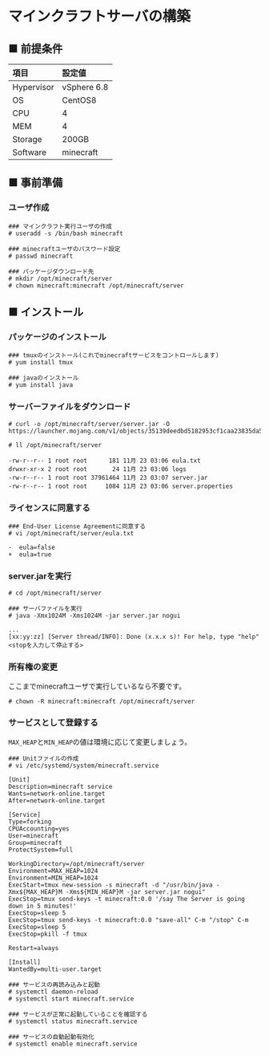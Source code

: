 # マインクラフトサーバの構築
## ■ 前提条件
|項目|設定値|
|:---|:---|
|Hypervisor|vSphere 6.8|
|OS|CentOS8|
|CPU|4|
|MEM|4|
|Storage|200GB|
|Software|minecraft|
## ■ 事前準備
### ユーザ作成
```
### マインクラフト実行ユーザの作成
# useradd -s /bin/bash minecraft

### minecraftユーザのパスワード設定
# passwd minecraft

### パッケージダウンロード先
# mkdir /opt/minecraft/server
# chown minecraft:minecraft /opt/minecraft/server
```
## ■ インストール
### パッケージのインストール
```
### tmuxのインストール(これでminecraftサービスをコントロールします)
# yum install tmux

### javaのインストール
# yum install java
```
### サーバーファイルをダウンロード
```
# curl -o /opt/minecraft/server/server.jar -O https://launcher.mojang.com/v1/objects/35139deedbd5182953cf1caa23835da59ca3d7cd/server.jar
```
```
# ll /opt/minecraft/server
```
```
-rw-r--r-- 1 root root      181 11月 23 03:06 eula.txt
drwxr-xr-x 2 root root       24 11月 23 03:06 logs
-rw-r--r-- 1 root root 37961464 11月 23 03:07 server.jar
-rw-r--r-- 1 root root     1084 11月 23 03:06 server.properties
```
### ライセンスに同意する
```
### End-User License Agreementに同意する
# vi /opt/minecraft/server/eula.txt
```
```
-  eula=false
+  eula=true
```
### server.jarを実行
```
# cd /opt/minecraft/server
```
```
### サーバファイルを実行
# java -Xmx1024M -Xms1024M -jar server.jar nogui
```
```
...
[xx:yy:zz] [Server thread/INFO]: Done (x.x.x s)! For help, type "help"
<stopを入力して停止する>
```
### 所有権の変更
ここまでminecraftユーザで実行しているなら不要です。
```
# chown -R minecraft:minecraft /opt/minecraft/server
```
### サービスとして登録する
`MAX_HEAP`と`MIN_HEAP`の値は環境に応じて変更しましょう。
```
### Unitファイルの作成
# vi /etc/systemd/system/minecraft.service
```
```
[Unit]
Description=minecraft service
Wants=network-online.target
After=network-online.target

[Service]
Type=forking
CPUAccounting=yes
User=minecraft
Group=minecraft
ProtectSystem=full

WorkingDirectory=/opt/minecraft/server
Environment=MAX_HEAP=1024
Environment=MIN_HEAP=1024
ExecStart=tmux new-session -s minecraft -d "/usr/bin/java -Xmx${MAX_HEAP}M -Xms${MIN_HEAP}M -jar server.jar nogui"
ExecStop=tmux send-keys -t minecraft:0.0 '/say The Server is going down in 5 minutes!'
ExecStop=sleep 5
ExecStop=tmux send-keys -t minecraft:0.0 "save-all" C-m "/stop" C-m
ExecStop=sleep 5
ExecStop=pkill -f tmux

Restart=always

[Install]
WantedBy=multi-user.target
```
```
### サービスの再読み込みと起動
# systemctl daemon-reload
# systemctl start minecraft.service
```
```
### サービスが正常に起動していることを確認する
# systemctl status minecraft.service
```
```
### サービスの自動起動有効化
# systemctl enable minecraft.service
```
